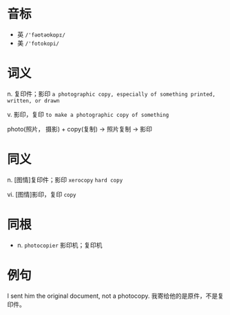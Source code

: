 # 音标

- 英 `/'fəʊtəʊkɒpɪ/`
- 美 `/'fotokɑpi/`

# 词义

n. 复印件；影印
`a photographic copy, especially of something printed, written, or drawn`

v. 影印，复印
`to make a photographic copy of something`



photo(照片， 摄影) + copy(复制) → 照片复制 → 影印

# 同义

n. [图情]复印件；影印
`xerocopy` `hard copy`

vi. [图情]影印，复印
`copy`

# 同根

- n. `photocopier` 影印机；复印机

# 例句

I sent him the original document, not a photocopy.
我寄给他的是原件，不是复印件。


